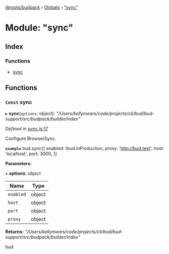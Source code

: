 [@roots/budpack](../README.md) › [Globals](../globals.md) › ["sync"](_sync_.md)

# Module: "sync"

## Index

### Functions

* [sync](_sync_.md#const-sync)

## Functions

### `Const` sync

▸ **sync**(`options`: object): *"/Users/kellymears/code/projects/cli/bud/bud-support/src/budpack/builder/index"*

*Defined in [sync.js:17](https://github.com/roots/bud-support/blob/91a13d1/src/budpack/builder/api/sync.js#L17)*

Configure BrowserSync.

**`example`** 
bud.sync({
  enabled: !bud.inProduction,
  proxy: 'http://bud.test',
  host: 'localhost',
  port: 3000,
})

**Parameters:**

▪ **options**: *object*

Name | Type |
------ | ------ |
`enabled` | object |
`host` | object |
`port` | object |
`proxy` | object |

**Returns:** *"/Users/kellymears/code/projects/cli/bud/bud-support/src/budpack/builder/index"*

bud
